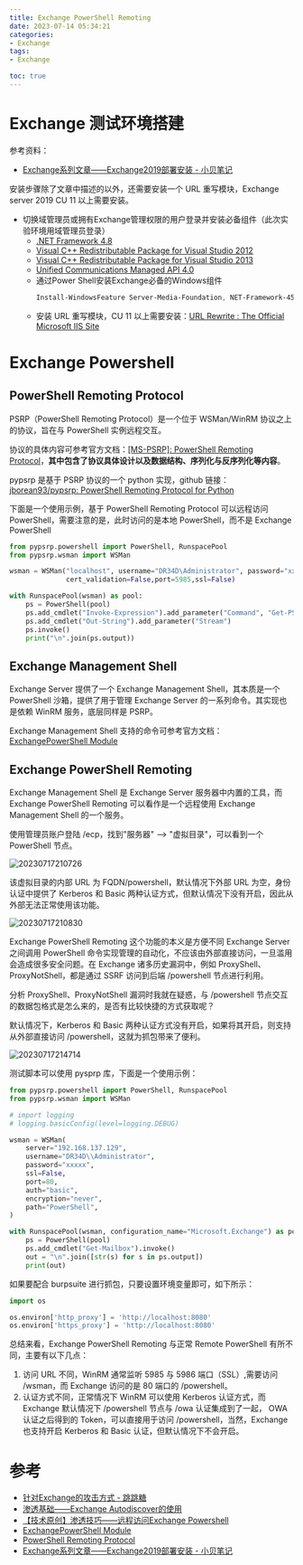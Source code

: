 ```yaml
---
title: Exchange PowerShell Remoting
date: 2023-07-14 05:34:21
categories:
- Exchange
tags:
- Exchange

toc: true
---
```



# Exchange 测试环境搭建
参考资料：
- [Exchange系列文章——Exchange2019部署安装 - 小贝笔记](https://www.xiaobei.one/archives/775.html)

安装步骤除了文章中描述的以外，还需要安装一个 URL 重写模块，Exchange server 2019 CU 11 以上需要安装。

- 切换域管理员或拥有Exchange管理权限的用户登录并安装必备组件（此次实验环境用域管理员登录）
  - [.NET Framework 4.8](https://go.microsoft.com/fwlink/?linkid=2088631)
  - [Visual C++ Redistributable Package for Visual Studio 2012](https://www.microsoft.com/download/details.aspx?id=30679)
  - [Visual C++ Redistributable Package for Visual Studio 2013](https://support.microsoft.com/help/4032938/update-for-visual-c-2013-redistributable-package)
  - [Unified Communications Managed API 4.0](https://www.microsoft.com/download/details.aspx?id=34992)
  - 通过Power Shell安装Exchange必备的Windows组件
    ```powershell
    Install-WindowsFeature Server-Media-Foundation, NET-Framework-45-Features, RPC-over-HTTP-proxy, RSAT-Clustering, RSAT-Clustering-CmdInterface, RSAT-Clustering-Mgmt, RSAT-Clustering-PowerShell, WAS-Process-Model, Web-Asp-Net45, Web-Basic-Auth, Web-Client-Auth, Web-Digest-Auth, Web-Dir-Browsing, Web-Dyn-Compression, Web-Http-Errors, Web-Http-Logging, Web-Http-Redirect, Web-Http-Tracing, Web-ISAPI-Ext, Web-ISAPI-Filter, Web-Lgcy-Mgmt-Console, Web-Metabase, Web-Mgmt-Console, Web-Mgmt-Service, Web-Net-Ext45, Web-Request-Monitor, Web-Server, Web-Stat-Compression, Web-Static-Content, Web-Windows-Auth, Web-WMI, Windows-Identity-Foundation, RSAT-ADDS
    ```
  - 安装 URL 重写模块，CU 11 以上需要安装：[URL Rewrite : The Official Microsoft IIS Site](https://www.iis.net/downloads/microsoft/url-rewrite)



# Exchange Powershell

## PowerShell Remoting Protocol
PSRP（PowerShell Remoting Protocol）是一个位于 WSMan/WinRM 协议之上的协议，旨在与 PowerShell 实例远程交互。

协议的具体内容可参考官方文档：[[MS-PSRP]: PowerShell Remoting Protocol](https://learn.microsoft.com/en-us/openspecs/windows_protocols/ms-psrp/602ee78e-9a19-45ad-90fa-bb132b7cecec)，**其中包含了协议具体设计以及数据结构、序列化与反序列化等内容**。

pypsrp 是基于 PSRP 协议的一个 python 实现，github 链接：[jborean93/pypsrp: PowerShell Remoting Protocol for Python](https://github.com/jborean93/pypsrp)

下面是一个使用示例，基于 PowerShell Remoting Protocol 可以远程访问 PowerShell，需要注意的是，此时访问的是本地 PowerShell，而不是 Exchange PowerShell

```py
from pypsrp.powershell import PowerShell, RunspacePool
from pypsrp.wsman import WSMan

wsman = WSMan("localhost", username="DR34D\Administrator", password="xxxx",
              cert_validation=False,port=5985,ssl=False)

with RunspacePool(wsman) as pool:
    ps = PowerShell(pool)
    ps.add_cmdlet("Invoke-Expression").add_parameter("Command", "Get-PSDrive -Name C")
    ps.add_cmdlet("Out-String").add_parameter("Stream")
    ps.invoke()
    print("\n".join(ps.output))
```

## Exchange Management Shell
Exchange Server 提供了一个 Exchange Management Shell，其本质是一个 PowerShell 沙箱，提供了用于管理 Exchange Server 的一系列命令。其实现也是依赖 WinRM 服务，底层同样是 PSRP。

Exchange Management Shell 支持的命令可参考官方文档：[ExchangePowerShell Module](https://learn.microsoft.com/en-us/powershell/module/exchange/?view=exchange-ps)

## Exchange PowerShell Remoting
Exchange Management Shell 是 Exchange Server 服务器中内置的工具，而 Exchange PowerShell Remoting 可以看作是一个远程使用 Exchange Management Shell 的一个服务。

使用管理员账户登陆 /ecp，找到"服务器" --> "虚拟目录"，可以看到一个 PowerShell 节点。

![20230717210726](https://de34dnotespics.oss-cn-beijing.aliyuncs.com/img/20230717210726.png)

该虚拟目录的内部 URL 为 FQDN/powershell，默认情况下外部 URL 为空，身份认证中提供了 Kerberos 和 Basic 两种认证方式，但默认情况下没有开启，因此从外部无法正常使用该功能。

![20230717210830](https://de34dnotespics.oss-cn-beijing.aliyuncs.com/img/20230717210830.png)

Exchange PowerShell Remoting 这个功能的本义是方便不同 Exchange Server 之间调用 PowerShell 命令实现管理的自动化，不应该由外部直接访问，一旦滥用会造成很多安全问题。在 Exchange 诸多历史漏洞中，例如 ProxyShell、ProxyNotShell，都是通过 SSRF 访问到后端 /powershell 节点进行利用。

分析 ProxyShell、ProxyNotShell 漏洞时我就在疑惑，与 /powershell 节点交互的数据包格式是怎么来的，是否有比较快捷的方式获取呢？

默认情况下，Kerberos 和 Basic 两种认证方式没有开启，如果将其开启，则支持从外部直接访问 /powershell，这就为抓包带来了便利。

![20230717214714](https://de34dnotespics.oss-cn-beijing.aliyuncs.com/img/20230717214714.png)

测试脚本可以使用 pysprp 库，下面是一个使用示例：
```python
from pypsrp.powershell import PowerShell, RunspacePool
from pypsrp.wsman import WSMan

# import logging
# logging.basicConfig(level=logging.DEBUG)

wsman = WSMan(
    server="192.168.137.129",
    username="DR34D\\Administrator",
    password="xxxxx",
    ssl=False,
    port=80,
    auth="basic",
    encryption="never",
    path="PowerShell",
)

with RunspacePool(wsman, configuration_name="Microsoft.Exchange") as pool:
    ps = PowerShell(pool)
    ps.add_cmdlet("Get-Mailbox").invoke()
    out = "\n".join([str(s) for s in ps.output])
    print(out)
```
如果要配合 burpsuite 进行抓包，只要设置环境变量即可，如下所示：
```py
import os

os.environ['http_proxy'] = 'http://localhost:8080'
os.environ['https_proxy'] = 'http://localhost:8080'
```


总结来看，Exchange PowerShell Remoting 与正常 Remote PowerShell 有所不同，主要有以下几点：
1. 访问 URL 不同，WinRM 通常监听 5985 与 5986 端口（SSL）,需要访问 /wsman，而 Exchange 访问的是 80 端口的 /powershell。
2. 认证方式不同，正常情况下 WinRM 可以使用 Kerberos 认证方式，而 Exchange 默认情况下 /powershell 节点与 /owa 认证集成到了一起， OWA 认证之后得到的 Token，可以直接用于访问 /powershell，当然，Exchange 也支持开启 Kerberos 和 Basic 认证，但默认情况下不会开启。


# 参考
- [针对Exchange的攻击方式 - 跳跳糖](https://tttang.com/archive/1487/)
- [渗透基础——Exchange Autodiscover的使用](https://3gstudent.github.io/%E6%B8%97%E9%80%8F%E5%9F%BA%E7%A1%80-Exchange-Autodiscover%E7%9A%84%E4%BD%BF%E7%94%A8)
- [【技术原创】渗透技巧——远程访问Exchange Powershell](https://www.4hou.com/posts/zlj2)
- [ExchangePowerShell Module](https://learn.microsoft.com/en-us/powershell/module/exchange/?view=exchange-ps)
- [PowerShell Remoting Protocol](https://learn.microsoft.com/en-us/openspecs/windows_protocols/ms-psrp/602ee78e-9a19-45ad-90fa-bb132b7cecec)
- [Exchange系列文章——Exchange2019部署安装 - 小贝笔记](https://www.xiaobei.one/archives/775.html)